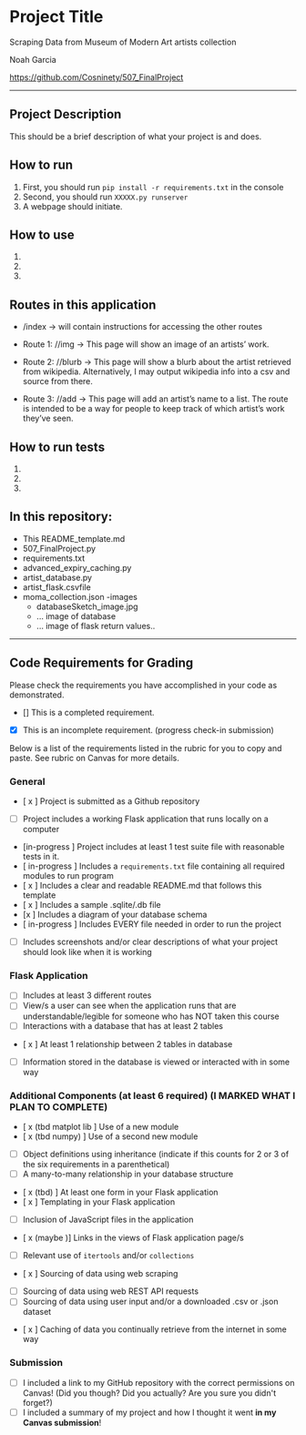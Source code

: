 # Project Title

Scraping Data from Museum of Modern Art artists collection

Noah Garcia

https://github.com/Cosninety/507_FinalProject

---

## Project Description

This should be a brief description of what your project is and does.  

## How to run

1. First, you should run `pip install -r requirements.txt` in the console
2. Second, you should run `XXXXX.py runserver`
3. A webpage should initiate.

## How to use

1.
2.
3.

## Routes in this application

- /index →   will contain instructions for accessing the other routes

- Route 1: /<artist>/img →   This page will show an image of an artists’ work.

- Route 2: /<artist>/blurb    →   This page will show a blurb about the artist retrieved from wikipedia. Alternatively, I may output wikipedia info into a csv and source from there.

- Route 3: /<artist>/add  → This page will add an artist’s name to a list. The route is intended to be a way for people to keep track of which artist’s work they’ve seen.

## How to run tests
1.
2.
3.

## In this repository:
- This README_template.md
- 507_FinalProject.py
- requirements.txt
- advanced_expiry_caching.py
- artist_database.py
- artist_flask.csvfile
- moma_collection.json
-images
    - databaseSketch_image.jpg
    - ... image of database
    - ... image of flask return values..

---
## Code Requirements for Grading
Please check the requirements you have accomplished in your code as demonstrated.
- [] This is a completed requirement.
- [x] This is an incomplete requirement. (progress check-in submission)

Below is a list of the requirements listed in the rubric for you to copy and paste.  See rubric on Canvas for more details.

### General
- [ x ] Project is submitted as a Github repository
- [ ] Project includes a working Flask application that runs locally on a computer
- [in-progress  ] Project includes at least 1 test suite file with reasonable tests in it.
- [ in-progress ] Includes a `requirements.txt` file containing all required modules to run program
- [ x ] Includes a clear and readable README.md that follows this template
- [ x ] Includes a sample .sqlite/.db file
- [x ] Includes a diagram of your database schema
- [ in-progress  ] Includes EVERY file needed in order to run the project
- [ ] Includes screenshots and/or clear descriptions of what your project should look like when it is working

### Flask Application
- [ ] Includes at least 3 different routes
- [ ] View/s a user can see when the application runs that are understandable/legible for someone who has NOT taken this course
- [ ] Interactions with a database that has at least 2 tables
- [ x ] At least 1 relationship between 2 tables in database
- [ ] Information stored in the database is viewed or interacted with in some way

### Additional Components (at least 6 required) (I MARKED WHAT I PLAN TO COMPLETE)
- [ x (tbd matplot lib ] Use of a new module
- [ x (tbd numpy) ] Use of a second new module
- [ ] Object definitions using inheritance (indicate if this counts for 2 or 3 of the six requirements in a parenthetical)
- [ ] A many-to-many relationship in your database structure
- [ x (tbd) ] At least one form in your Flask application
- [ x ] Templating in your Flask application
- [ ] Inclusion of JavaScript files in the application
- [ x (maybe )] Links in the views of Flask application page/s
- [ ] Relevant use of `itertools` and/or `collections`
- [ x ] Sourcing of data using web scraping
- [ ] Sourcing of data using web REST API requests
- [  ] Sourcing of data using user input and/or a downloaded .csv or .json dataset
- [ x ] Caching of data you continually retrieve from the internet in some way

### Submission
- [ ] I included a link to my GitHub repository with the correct permissions on Canvas! (Did you though? Did you actually? Are you sure you didn't forget?)
- [ ] I included a summary of my project and how I thought it went **in my Canvas submission**!
